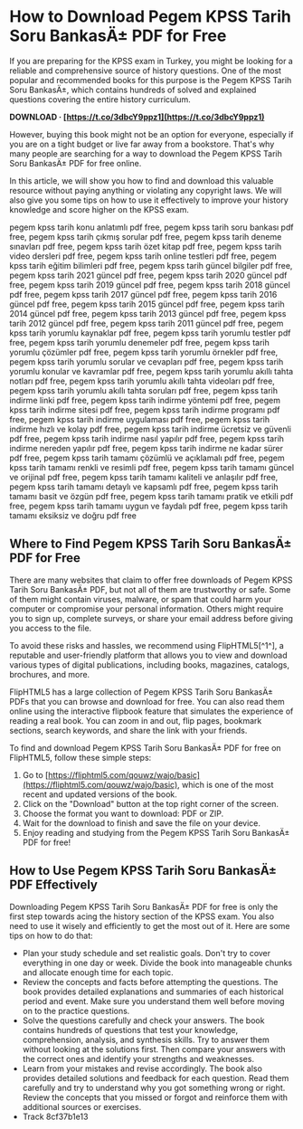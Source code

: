 
 
# How to Download Pegem KPSS Tarih Soru BankasÄ± PDF for Free
 
If you are preparing for the KPSS exam in Turkey, you might be looking for a reliable and comprehensive source of history questions. One of the most popular and recommended books for this purpose is the Pegem KPSS Tarih Soru BankasÄ±, which contains hundreds of solved and explained questions covering the entire history curriculum.
 
**DOWNLOAD · [https://t.co/3dbcY9ppz1](https://t.co/3dbcY9ppz1)**


 
However, buying this book might not be an option for everyone, especially if you are on a tight budget or live far away from a bookstore. That's why many people are searching for a way to download the Pegem KPSS Tarih Soru BankasÄ± PDF for free online.
 
In this article, we will show you how to find and download this valuable resource without paying anything or violating any copyright laws. We will also give you some tips on how to use it effectively to improve your history knowledge and score higher on the KPSS exam.
 
pegem kpss tarih konu anlatımlı pdf free,  pegem kpss tarih soru bankası pdf free,  pegem kpss tarih çıkmış sorular pdf free,  pegem kpss tarih deneme sınavları pdf free,  pegem kpss tarih özet kitap pdf free,  pegem kpss tarih video dersleri pdf free,  pegem kpss tarih online testleri pdf free,  pegem kpss tarih eğitim bilimleri pdf free,  pegem kpss tarih güncel bilgiler pdf free,  pegem kpss tarih 2021 güncel pdf free,  pegem kpss tarih 2020 güncel pdf free,  pegem kpss tarih 2019 güncel pdf free,  pegem kpss tarih 2018 güncel pdf free,  pegem kpss tarih 2017 güncel pdf free,  pegem kpss tarih 2016 güncel pdf free,  pegem kpss tarih 2015 güncel pdf free,  pegem kpss tarih 2014 güncel pdf free,  pegem kpss tarih 2013 güncel pdf free,  pegem kpss tarih 2012 güncel pdf free,  pegem kpss tarih 2011 güncel pdf free,  pegem kpss tarih yorumlu kaynaklar pdf free,  pegem kpss tarih yorumlu testler pdf free,  pegem kpss tarih yorumlu denemeler pdf free,  pegem kpss tarih yorumlu çözümler pdf free,  pegem kpss tarih yorumlu örnekler pdf free,  pegem kpss tarih yorumlu sorular ve cevapları pdf free,  pegem kpss tarih yorumlu konular ve kavramlar pdf free,  pegem kpss tarih yorumlu akıllı tahta notları pdf free,  pegem kpss tarih yorumlu akıllı tahta videoları pdf free,  pegem kpss tarih yorumlu akıllı tahta soruları pdf free,  pegem kpss tarih indirme linki pdf free,  pegem kpss tarih indirme yöntemi pdf free,  pegem kpss tarih indirme sitesi pdf free,  pegem kpss tarih indirme programı pdf free,  pegem kpss tarih indirme uygulaması pdf free,  pegem kpss tarih indirme hızlı ve kolay pdf free,  pegem kpss tarih indirme ücretsiz ve güvenli pdf free,  pegem kpss tarih indirme nasıl yapılır pdf free,  pegem kpss tarih indirme nereden yapılır pdf free,  pegem kpss tarih indirme ne kadar sürer pdf free,  pegem kpss tarih tamamı çözümlü ve açıklamalı pdf free,  pegem kpss tarih tamamı renkli ve resimli pdf free,  pegem kpss tarih tamamı güncel ve orijinal pdf free,  pegem kpss tarih tamamı kaliteli ve anlaşılır pdf free,  pegem kpss tarih tamamı detaylı ve kapsamlı pdf free,  pegem kpss tarih tamamı basit ve özgün pdf free,  pegem kpss tarih tamamı pratik ve etkili pdf free,  pegem kpss tarih tamamı uygun ve faydalı pdf free,  pegem kpss tarih tamamı eksiksiz ve doğru pdf free
 
## Where to Find Pegem KPSS Tarih Soru BankasÄ± PDF for Free
 
There are many websites that claim to offer free downloads of Pegem KPSS Tarih Soru BankasÄ± PDF, but not all of them are trustworthy or safe. Some of them might contain viruses, malware, or spam that could harm your computer or compromise your personal information. Others might require you to sign up, complete surveys, or share your email address before giving you access to the file.
 
To avoid these risks and hassles, we recommend using FlipHTML5[^1^], a reputable and user-friendly platform that allows you to view and download various types of digital publications, including books, magazines, catalogs, brochures, and more.
 
FlipHTML5 has a large collection of Pegem KPSS Tarih Soru BankasÄ± PDFs that you can browse and download for free. You can also read them online using the interactive flipbook feature that simulates the experience of reading a real book. You can zoom in and out, flip pages, bookmark sections, search keywords, and share the link with your friends.
 
To find and download Pegem KPSS Tarih Soru BankasÄ± PDF for free on FlipHTML5, follow these simple steps:
 
1. Go to [https://fliphtml5.com/qouwz/wajo/basic](https://fliphtml5.com/qouwz/wajo/basic), which is one of the most recent and updated versions of the book.
2. Click on the "Download" button at the top right corner of the screen.
3. Choose the format you want to download: PDF or ZIP.
4. Wait for the download to finish and save the file on your device.
5. Enjoy reading and studying from the Pegem KPSS Tarih Soru BankasÄ± PDF for free!

## How to Use Pegem KPSS Tarih Soru BankasÄ± PDF Effectively
 
Downloading Pegem KPSS Tarih Soru BankasÄ± PDF for free is only the first step towards acing the history section of the KPSS exam. You also need to use it wisely and efficiently to get the most out of it. Here are some tips on how to do that:

- Plan your study schedule and set realistic goals. Don't try to cover everything in one day or week. Divide the book into manageable chunks and allocate enough time for each topic.
- Review the concepts and facts before attempting the questions. The book provides detailed explanations and summaries of each historical period and event. Make sure you understand them well before moving on to the practice questions.
- Solve the questions carefully and check your answers. The book contains hundreds of questions that test your knowledge, comprehension, analysis, and synthesis skills. Try to answer them without looking at the solutions first. Then compare your answers with the correct ones and identify your strengths and weaknesses.
- Learn from your mistakes and revise accordingly. The book also provides detailed solutions and feedback for each question. Read them carefully and try to understand why you got something wrong or right. Review the concepts that you missed or forgot and reinforce them with additional sources or exercises.
- Track 8cf37b1e13


